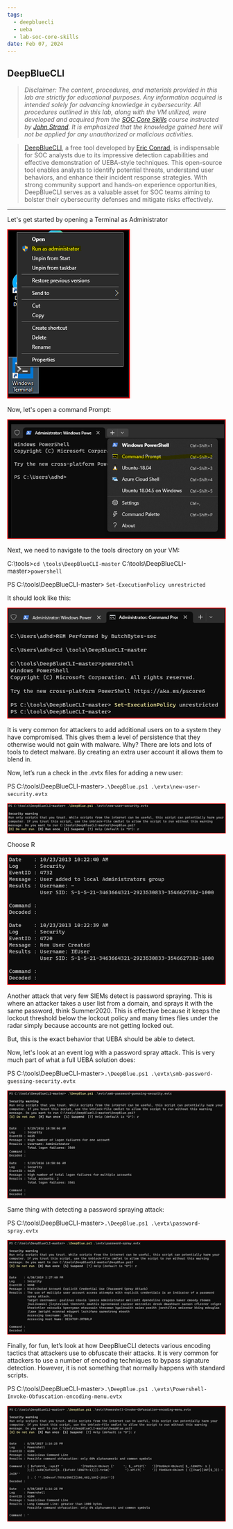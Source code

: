 ```yaml
---
tags:
  - deepbluecli
  - ueba
  - lab-soc-core-skills
date: Feb 07, 2024
---
```


## DeepBlueCLI

> _Disclaimer: The content, procedures, and materials provided in this lab are strictly for educational purposes. Any information acquired is intended solely for advancing knowledge in cybersecurity. All procedures outlined in this lab, along with the VM utilized, were developed and acquired from the [SOC Core Skills](https://www.antisyphontraining.com/on-demand-courses/soc-core-skills-w-john-strand/) course instructed by [John Strand](https://www.sans.org/profiles/john-strand/). It is emphasized that the knowledge gained here will not be applied for any unauthorized or malicious activities._

> [DeepBlueCLI](https://github.com/sans-blue-team/DeepBlueCLI), a free tool developed by [Eric Conrad](https://www.sans.org/profiles/eric-conrad/), is indispensable for SOC analysts due to its impressive detection capabilities and effective demonstration of UEBA-style techniques. This open-source tool enables analysts to identify potential threats, understand user behaviors, and enhance their incident response strategies. With strong community support and hands-on experience opportunities, DeepBlueCLI serves as a valuable asset for SOC teams aiming to bolster their cybersecurity defenses and mitigate risks effectively.

---

Let's get started by opening a Terminal as Administrator

![](_attachments/Pasted%20image%2020240211024636.png)

Now, let's open a command Prompt:

![](_attachments/Pasted%20image%2020240211024652.png)

Next, we need to navigate to the tools directory on your VM:

C:\tools>`cd \tools\DeepBlueCLI-master`
C:\tools\DeepBlueCLI-master>`powershell`

PS C:\tools\DeepBlueCLI-master> `Set-ExecutionPolicy unrestricted`

It should look like this:

![](_attachments/Pasted%20image%2020240211024710.png)

It is very common for attackers to add additional users on to a system they have compromised.  This gives them a level of persistence that they otherwise would not gain with malware.  Why?  There are lots and lots of tools to detect malware.  By creating an extra user account it allows them to blend in.  

Now, let’s run a check in the .evtx files for adding a new user:

PS C:\tools\DeepBlueCLI-master>`.\DeepBlue.ps1 .\evtx\new-user-security.evtx`

![](_attachments/Pasted%20image%2020240211024726.png)

Choose R

![](_attachments/Pasted%20image%2020240211024743.png)

Another attack that very few SIEMs detect is password spraying.  This is where an attacker takes a user list from a domain, and sprays it with the same password, think Summer2020.  This is effective because it keeps the lockout threshold below the lockout policy and many times flies under the radar simply because accounts are not getting locked out. 

But, this is the exact behavior that UEBA should be able to detect.

Now, let's look at an event log with a password spray attack.  This is very much part of what a full UEBA solution does:

PS C:\tools\DeepBlueCLI-master>`.\DeepBlue.ps1 .\evtx\smb-password-guessing-security.evtx`

![](_attachments/Pasted%20image%2020240211024801.png)

Same thing with detecting a password spraying attack:

PS C:\tools\DeepBlueCLI-master>`.\DeepBlue.ps1 .\evtx\password-spray.evtx`

![](_attachments/Pasted%20image%2020240211024818.png)

Finally, for fun, let’s look at how DeepBlueCLI detects various encoding tactics that attackers use to obfuscate their attacks.  It is very common for attackers to use a number of encoding techniques to bypass signature detection.  However, it is not something that normally happens with standard scripts.

PS C:\tools\DeepBlueCLI-master>`.\DeepBlue.ps1 .\evtx\Powershell-Invoke-Obfuscation-encoding-menu.evtx`

![](_attachments/Pasted%20image%2020240211024836.png)
